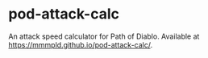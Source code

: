 # pod-attack-calc
An attack speed calculator for Path of Diablo. Available at https://mmmpld.github.io/pod-attack-calc/.